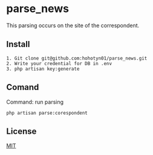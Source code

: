 # parse_news
This parsing occurs on the site of the correspondent.

## Install
```
1. Git clone git@github.com:hohotyn01/parse_news.git
2. Write your credential for DB in .env
3. php artisan key:generate
```

## Comand
Command: run parsing
```
php artisan parse:corespondent
```
## License
[MIT](https://choosealicense.com/licenses/mit/)
